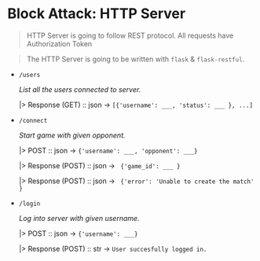 # Block Attack: HTTP Server

> HTTP Server is going to follow REST protocol. All requests have Authorization Token

> The HTTP Server is going to be written with `flask` & `flask-restful`.

* `/users`

  *List all the users connected to server.*
  
  |> Response (GET) :: json -> ` [{'username': ___, 'status': ___ }, ...] `

* `/connect`

  *Start game with given opponent.*

  |> POST :: json -> `{'username': ___, 'opponent': ___}`

  |> Response (POST) :: json -> ` {'game_id': ___ }`
  
  |> Response (POST) :: json -> ` {'error': 'Unable to create the match' }`

* `/login`

  *Log into server with given username.*

  |> POST :: json -> `{'username': ___}`

  |> Response (POST) :: str -> `User succesfully logged in.`


